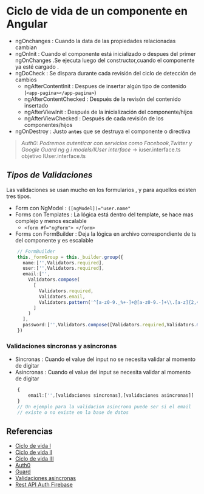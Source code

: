 # **Ciclo de vida de un componente en Angular**

- ngOnchanges           : Cuando la data de las propiedades relacionadas cambian
- ngOnInit              : Cuando el componente está inicializado o despues del primer ngOnChanges .Se ejecuta luego del constructor,cuando el componente ya esté cargado .
- ngDoCheck             : Se dispara durante cada revisión del ciclo de detección de cambios
  - ngAfterContentInit    : Despues de insertar algún tipo de contenido (`<app-pagina></app-pagina>`)
  - ngAfterContentChecked : Después de la revisón del contenido insertado
  - ngAfterViewInit       : Después de la inicialización del componente/hijos
  - ngAfterViewChecked    : Después de cada revisión de los componentes/hijos
- ngOnDestroy           : Justo **`antes`** que se destruya el componente o directiva

> *Auth0: Podremos autenticar con servicios como Facebook,Twitter y Google*
> *Guard*
> *ng g i models/IUser interface* -> iuser.interface.ts objetivo IUser.interface.ts

## *Tipos de Validaciones*

Las validaciones se usan mucho en los formularios , y para aquellos existen tres tipos.

- Form con NgModel : `([ngModel])="user.name"`
- Forms con Templates : La lógica está dentro del template, se hace mas complejo y menos escalable
  - `<form #f="ngForm"> </form>`
- Forms con FormBuilder : Deja la lógica en archivo correspondiente de ts del componente y es escalable

```typescript
    // FormBuilder
    this._formGroup = this._builder.group({
      name:['',Validators.required],
      user:['',Validators.required],
      email:['',
        Validators.compose(
          [
            Validators.required,
            Validators.email,
            Validators.pattern('^[a-z0-9._%+-]+@[a-z0-9.-]+\\.[a-z]{2,4}$')
          ]
        )
      ],
      password:['',Validators.compose([Validators.required,Validators.minLength(6)])]
    })
```

### **Validaciones sincronas y asincronas**

- Sincronas : Cuando el value del input no se necesita validar al momento de digitar
- Asincronas : Cuando el value del input se necesita validar al momento de digitar

```typescript
    {
        email:['',[validaciones sincronas],[validaciones asincronas]]
    }
    // Un ejemplo para la validacion asincrona puede ser si el email 
    // existe o no existe en la base de datos
```

## **Referencias**

- [Ciclo de vida I](https://medium.com/angular-chile/angular-componentes-y-sus-ciclos-de-vida-aa639e13a688)
- [Ciclo de vida II](https://www.youtube.com/watch?v=I2niAQioGvI)
- [Ciclo de vida III](https://angular.io/guide/lifecycle-hooks)
- [Auth0](https://www.infobae.com/economia/finanzas-y-negocios/2019/05/25/el-guardian-de-los-passwords-la-historia-de-auth0-la-startup-que-ya-vale-usd-1-100-millones-y-es-el-quinto-unicornio-argentino/)
- [Guard](https://codingpotions.com/angular-seguridad)
- [Validaciones asincronas](https://manticore-labs.com/2019/02/24/validaciones-asincronas-customizadas-en-angular/)
- [Rest API Auth Firebase](https://firebase.google.com/docs/reference/rest/auth)